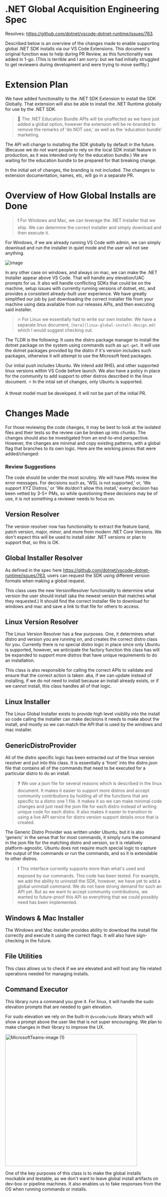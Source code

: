
# .NET Global Acquisition Engineering Spec

Resolves: https://github.com/dotnet/vscode-dotnet-runtime/issues/763.

Described below is an overview of the changes made to enable supporting global .NET SDK installs via our VS Code Extensions. This document's original function was to help during PR Review, as this functionality was added in 1-go. (This is terrible and I am sorry: but we had initially struggled to get reviewers during development and were trying to move swiftly.)

# Extension Plan

We have added functionality to the .NET SDK Extension to install the SDK Globally. That extension will also be able to install the .NET Runtime globally for use by the .NET SDK.

> :apple: The .NET Education Bundle APIs will be unaffected as we have just added a global option, however the extension will be re-branded to remove the remarks of 'do NOT use,' as well as the 'education bundle' marketing.

The API will change to installing the SDK globally by default in the future. (Because we do not want people to rely on the local SDK install feature in production, as it was intended only for the education bundle.) We are waiting for the education bundle to be prepared for that breaking change.

In the initial set of changes, the branding is not included. The changes to extension documentation, names, etc, will go in a separate PR.

# Overview of How Global Installs are Done

> :exclamation: For Windows and Mac, we can leverage the .NET Installer that we ship. We can determine the correct installer and simply download and then execute it.

For Windows, if we are already running VS Code with admin, we can simply download and run the installer in quiet mode and the user will not see anything.

![image](https://github.com/dotnet/vscode-dotnet-runtime/assets/23152278/fba4223a-140c-40d5-b17e-94ce0b25a952)


In any other case on windows, and always on mac, we can make the .NET Installer appear above VS Code. That will handle any elevation/UAC prompts for us. It also will handle conflicting SDKs that could be on the machine, setup issues with currently running versions of dotnet, etc, and provides a consistent already-built user experience. We have greatly simplified our job by just downloading the correct installer file from your machine using data available from our releases APIs, and then executing said installer.

> :fire: For Linux we essentially had to write our own installer. We have a separate linux document, `[here](linux-global-install-design.md)` which I would suggest checking out.

The TLDR is the following: It uses the distro package manager to install the dotnet package on the system using commands such as `apt-get`. It will use the dotnet packages provided by the distro if it's version includes such packages, otherwise it will attempt to use the Microsoft feed packages.

Our initial push includes Ubuntu. We intend add RHEL and other supported linux versions within VS Code before launch. We also have a policy in place for the community to add support to other distros described in the linux document. :star: In the intial set of changes, only Ubuntu is supported.

A threat model must be developed. It will not be part of the initial PR.

# Changes Made

For those reviewing the code changes, it may be best to look at the isolated files and their tests so the review can be broken up into chunks. The changes should also be investigated from an end-to-end perspective. However, the changes are minimal and copy existing patterns, with a global flag that branches to its own logic. Here are the working pieces that were added/changed:

### Review Suggestions

The code should be under the most scrutiny. We will have PMs review the error messages. For decisions such as, 'WSL is not supported,' or, 'We support XYZ Distros,' or 'We do/don't allow this install,' every decision has been vetted by 3-5+ PMs, so while questioning these decisions may be of use, it is not something a reviewer needs to focus on.

## Version Resolver

The version resolver now has functionality to extract the feature band, patch version, major, minor, and more from modern .NET Core Versions. We don't expect this will be used to install older .NET versions or plan to support that, so this is OK.

## Global Installer Resolver

As defined in the spec here https://github.com/dotnet/vscode-dotnet-runtime/issues/763, users can request the SDK using different version formats when making a global request.

This class uses the new VersionResolver functionality to determine what version the user should install (aka the newest version that matches what they requested.) It should find the correct installer file to download for windows and mac and save a link to that file for others to access.

## Linux Version Resolver

The Linux Version Resolver has a few purposes. One, it determines what distro and version you are running on, and creates the correct distro class for you. Currently there is no special distro logic in place since only Ubuntu is supported, however, we anticipate the factory function this class has will be expanded to support more distros that have unique requirements to do an installation.

This class is also responsible for calling the correct APIs to validate and ensure that the correct action is taken: aka, if we can update instead of installing, if we do not need to install because an install already exists, or if we cannot install, this class handles all of that logic.

## Linux Installer

The Linux Global Installer exists to provide high level visiblity into the install so code calling the installer can make decisions it needs to make about the install, and mostly so we can match the API that is used by the windows and mac installer.

## GenericDistroProvider

All of the distro specific logic has been extracted out of the linux version resolver and put into this class. It is essentially a 'front' into the distro.json file that contains all of the commands that need to be executed for a particular distro to do an install.

> :question: We use a json file for several reasons which is described in the linux document. It makes it easier to support more distros and accept community contributions by holding all of the functions that are specific to a distro one 1 file. It makes it so we can make minimal code changes and just read the json file for each distro instead of writing unique code for each distro. It also makes it easier to transition to using a live API service for distro version support details once that is created.

The Generic Distro Provider was written under Ubuntu, but it is also 'generic' in the sense that for most commands, it simply runs the command in the json file for the matching distro and version, so it is relatively platform-agnostic. Ubuntu does not require much special logic to capture the output of the commands or run the commands, and so it is extendable to other distros.

> :exclamation: This interface currently supports more than what's used and exposed by our commands. This code has been tested. For example, we add the ability to uninstall the SDK, however, we have yet to add a global uninstall command. We do not have strong demand for such an API yet. But as we want to accept community contributions, we wanted to future-proof this API so everything that we could possibly need has been implemented.

## Windows & Mac Installer

The Windows and Mac installer provides ability to download the install file correctly and execute it using the correct flags. It will also have sign-checking in the future.

## File Utilities

This class allows us to check if we are elevated and will host any file related operations needed for managing installs.

## Command Executor

This library runs a command you give it. For linux, it will handle the sudo elevation prompts that are needed to gain elevation.

For sudo elevation we rely on the built-in `@vscode/sudo` library which will show a prompt above the user like that is not super encouraging. We plan to make changes in their library to improve the UX.

<img width="423" alt="MicrosoftTeams-image (1)" src="https://github.com/dotnet/vscode-dotnet-runtime/assets/23152278/6a35ceb0-78a5-4f89-990d-d3ea4425447e">


One of the key purposes of this class is to make the global installs mockable and testable, as we don't want to leave global install artifacts on dev-box or pipeline machines. It also enables us to fake responses from the OS when running commands or installs.